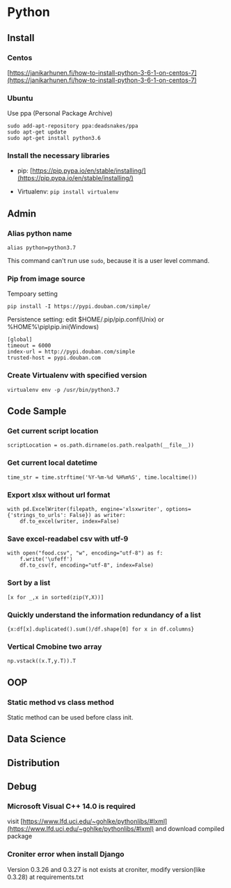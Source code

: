 # Python

## Install

### Centos

[https://janikarhunen.fi/how-to-install-python-3-6-1-on-centos-7](https://janikarhunen.fi/how-to-install-python-3-6-1-on-centos-7)
    
### Ubuntu

Use ppa (Personal Package Archive)
```
sudo add-apt-repository ppa:deadsnakes/ppa
sudo apt-get update
sudo apt-get install python3.6
```
### Install the necessary libraries

* pip: [https://pip.pypa.io/en/stable/installing/](https://pip.pypa.io/en/stable/installing/)

* Virtualenv: `pip install virtualenv`


## Admin




### Alias python name
```
alias python=python3.7
```
This command can't run use `sudo`, because it is a user level command. 
	

### Pip from image source
Tempoary setting
```    
pip install -I https://pypi.douban.com/simple/
```
Persistence setting: edit $HOME/.pip/pip.conf(Unix) or %HOME%\pip\pip.ini(Windows)
```
[global]
timeout = 6000
index-url = http://pypi.douban.com/simple 
trusted-host = pypi.douban.com
```

### Create Virtualenv with specified version
```
virtualenv env -p /usr/bin/python3.7
```

## Code Sample

### Get current script location
```
scriptLocation = os.path.dirname(os.path.realpath(__file__))
```
	

### Get current local datetime
```
time_str = time.strftime('%Y-%m-%d %H%m%S', time.localtime())
```

### Export xlsx without url format
```
with pd.ExcelWriter(filepath, engine='xlsxwriter', options={'strings_to_urls': False}) as writer:
    df.to_excel(writer, index=False)
```

### Save excel-readabel csv with utf-9
```
with open("food.csv", "w", encoding="utf-8") as f:
    f.write('\ufeff')
    df.to_csv(f, encoding="utf-8", index=False)
```

### Sort by a list
```
[x for _,x in sorted(zip(Y,X))]
```

### Quickly understand the information redundancy of a list
	{x:df[x].duplicated().sum()/df.shape[0] for x in df.columns}

### Vertical Cmobine two array 
```
np.vstack((x.T,y.T)).T
```
## OOP
	
### Static method vs class method

Static method can be used before class init.

## Data Science

## Distribution

## Debug

### Microsoft Visual C++ 14.0 is required
visit [https://www.lfd.uci.edu/~gohlke/pythonlibs/#lxml](https://www.lfd.uci.edu/~gohlke/pythonlibs/#lxml) and download compiled package


### Croniter error when install Django
Version 0.3.26 and 0.3.27 is not exists at croniter, modify version(like 0.3.28) at requirements.txt